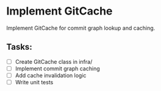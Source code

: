 # Implement GitCache

Implement GitCache for commit graph lookup and caching.

## Tasks:
- [ ] Create GitCache class in infra/
- [ ] Implement commit graph caching
- [ ] Add cache invalidation logic
- [ ] Write unit tests
